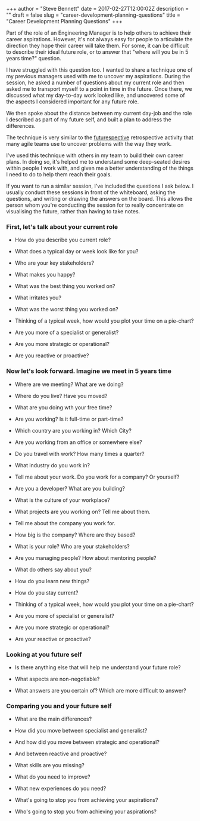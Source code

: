 +++
author = "Steve Bennett"
date = 2017-02-27T12:00:02Z
description = ""
draft = false
slug = "career-development-planning-questions"
title = "Career Development Planning Questions"
+++

Part of the role of an Engineering Manager is to help others to achieve their career aspirations. However, it's not always easy for people to articulate the direction they hope their career will take them. For some, it can be difficult to describe their ideal future role, or to answer that "where will you be in 5 years time?" question.

I have struggled with this question too. I wanted to share a technique one of my previous managers used with me to uncover my aspirations. During the session, he asked a number of questions about my current role and then asked me to transport myself to a point in time in the future. Once there, we discussed what my day-to-day work looked like, and uncovered some of the aspects I considered important for any future role.

We then spoke about the distance between my current day-job and the role I described as part of my future self, and built a plan to address the differences.

The technique is very similar to the [futurespective](http://blog.crisp.se/2011/08/15/anderslaestadius/1313413369639) retrospective activity that many agile teams use to uncover problems with the way they work.

I've used this technique with others in my team to build their own career plans. In doing so, it's helped me to understand some deep-seated desires within people I work with, and given me a better understanding of the things I need to do to help them reach their goals.

If you want to run a similar session, I've included the questions I ask below. I usually conduct these sessions in front of the whiteboard, asking the questions, and writing or drawing the answers on the board. This allows the person whom you're conducting the session for to really concentrate on visualising the future, rather than having to take notes.

### First, let's talk about your current role

- How do you describe you current role?

- What does a typical day or week look like for you?

- Who are your key stakeholders?

- What makes you happy?

- What was the best thing you worked on?

- What irritates you?

- What was the worst thing you worked on?

- Thinking of a typical week, how would you plot your time on a pie-chart?

- Are you more of a specialist or generalist?

- Are you more strategic or operational?

- Are you reactive or proactive?


### Now let's look forward. Imagine we meet in 5 years time

- Where are we meeting? What are we doing?

- Where do you live? Have you moved?

- What are you doing wth your free time?

- Are you working? Is it full-time or part-time?

- Which country are you working in? Which City?

- Are you working from an office or somewhere else?

- Do you travel with work? How many times a quarter?

- What industry do you work in?

- Tell me about your work. Do you work for a company? Or yourself?

- Are you a developer? What are you building?

- What is the culture of your workplace?

- What projects are you working on? Tell me about them.

- Tell me about the company you work for.

- How big is the company? Where are they based?

- What is your role? Who are your stakeholders?

- Are you managing people? How about mentoring people?

- What do others say about you?

- How do you learn new things?

- How do you stay current?

- Thinking of a typical week, how would you plot your time on a pie-chart?

- Are you more of specialist or generalist?

- Are you more strategic or operational?

- Are your reactive or proactive?


### Looking at you future self

- Is there anything else that will help me understand your future role?

- What aspects are non-negotiable?

- What answers are you certain of? Which are more difficult to answer?


### Comparing you and your future self

- What are the main differences?

- How did you move between specialist and generalist?

- And how did you move between strategic and operational?

- And between reactive and proactive?

- What skills are you missing?

- What do you need to improve?

- What new experiences do you need?

- What's going to stop you from achieving your aspirations?

- Who's going to stop you from achieving your aspirations?
